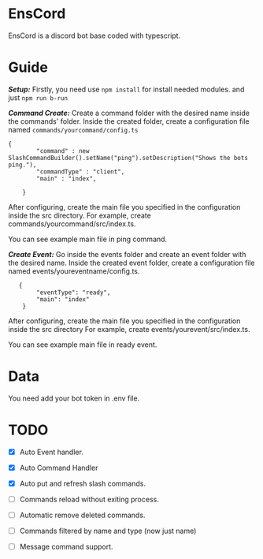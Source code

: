 # EnsCord

EnsCord is a discord bot base coded with typescript.

# Guide

***Setup:***
Firstly, you need use ```npm install``` for install needed modules.
and just ```npm run b-run```

***Command Create:***
Create a command folder with the desired name inside the commands' folder. Inside the created folder, create a
configuration file named ```commands/yourcommand/config.ts```

```
{
        "command" : new SlashCommandBuilder().setName("ping").setDescription("Shows the bots ping."),
        "commandType" : "client",
        "main" : "index",
        
    }
```

After configuring, create the main file you specified in the configuration inside the src directory. For example, create
commands/yourcommand/src/index.ts.

You can see example main file in ping command.

***Create Event:***
Go inside the events folder and create an event folder with the desired name. Inside the created event folder, create a
configuration file named events/youreventname/config.ts.

``` 
   {
        "eventType": "ready",
        "main": "index"
    }
 ```

After configuring, create the main file you specified in the configuration inside the src directory For example, create
events/yourevent/src/index.ts.

You can see example main file in ready event.

# Data

You need add your bot token in .env file.

# TODO

- [x] Auto Event handler.
- [x] Auto Command Handler
- [x] Auto put and refresh slash commands.
- [ ] Commands reload without exiting process.
- [ ] Automatic remove deleted commands.
- [ ] Commands filtered by name and type (now just name)
- [ ] Message command support.

